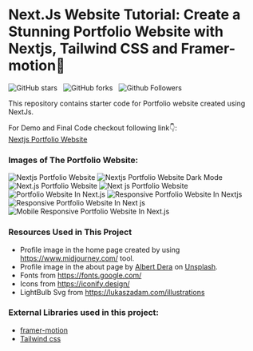 # Next.Js Website Tutorial: Create a Stunning Portfolio Website with Nextjs, Tailwind CSS and Framer-motion🌟

![GitHub stars](https://img.shields.io/github/stars/ancoor/Next.js-Developer-Portfolio?style=social&logo=ApacheSpark&label=Stars)&nbsp;&nbsp;
![GitHub forks](https://img.shields.io/github/forks/ancoor/Next.js-Developer-Portfolio?style=social&logo=KashFlow&maxAge=3600)&nbsp;&nbsp;
![Github Followers](https://img.shields.io/github/followers/ancoor.svg?style=social&label=Follow)&nbsp;&nbsp;<br />

This repository contains starter code for Portfolio website created using NextJs. <br />

For Demo and Final Code checkout following link👇: <br />
[Nextjs Portfolio Website](https://ancoorbanerjee.vercel.app/) <br />


### Images of The Portfolio Website:

![Nextjs Portfolio Website](https://github.com/ancoor/Next.js-Developer-Portfolio/blob/master/website%20images/home-light-desktop.png)
![Nextjs Portfolio Website Dark Mode](https://github.com/ancoor/Next.js-Developer-Portfolio/blob/master/website%20images/home-dark-desktop.png)
![Next.js Portfolio Website](https://github.com/ancoor/Next.js-Developer-Portfolio/blob/master/website%20images/about-light-desktop.png)
![Next js Portfolio Website](https://github.com/ancoor/Next.js-Developer-Portfolio/blob/master/website%20images/projects-dark-desktop.png)
![Portfolio Website In Next.js](https://github.com/ancoor/Next.js-Developer-Portfolio/blob/master/website%20images/articles-light-desktop.png)
![Responsive Portfolio Website In Nextjs](https://github.com/ancoor/Next.js-Developer-Portfolio/blob/master/website%20images/about-light-mobile.png)
![Responsive Portfolio Website In Next js](https://github.com/ancoor/Next.js-Developer-Portfolio/blob/master/website%20images/projects-light-mobile.png)
![Mobile Responsive Portfolio Website In Next.js](https://github.com/ancoor/Next.js-Developer-Portfolio/blob/master/website%20images/articles-light-mobile.png)


### Resources Used in This Project

- Profile image in the home page created by using https://www.midjourney.com/ tool.
- Profile image in the about page by [Albert Dera](https://unsplash.com/@albertdera?utm_source=unsplash&utm_medium=referral&utm_content=creditCopyText) 
on [Unsplash](https://unsplash.com/photos/ILip77SbmOE?utm_source=unsplash&utm_medium=referral&utm_content=creditCopyText).
- Fonts from https://fonts.google.com/ <br />
- Icons from https://iconify.design/ <br />
- LightBulb Svg from https://lukaszadam.com/illustrations <br />

### External Libraries used in this project:

- [framer-motion](https://www.framer.com/motion/) <br />
- [Tailwind css](https://tailwindcss.com/) <br />


